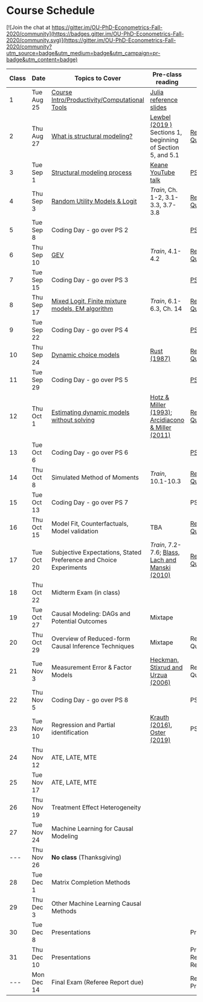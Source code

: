 # Course Schedule

[![Join the chat at https://gitter.im/OU-PhD-Econometrics-Fall-2020/community](https://badges.gitter.im/OU-PhD-Econometrics-Fall-2020/community.svg)](https://gitter.im/OU-PhD-Econometrics-Fall-2020/community?utm_source=badge&utm_medium=badge&utm_campaign=pr-badge&utm_content=badge)

| **Class** | **Date** | **Topics to Cover**                | **Pre-class reading**      | **Due**                |
|---|---|---|---|---|
| 1              | Tue Aug 25    | [Course Intro/Productivity/Computational Tools](https://raw.githack.com/OU-PhD-Econometrics/fall-2020/master/LectureNotes/01-Productivity/01slides.html) | [Julia reference slides](https://raw.githack.com/OU-PhD-Econometrics/fall-2020/master/LectureNotes/00-JuliaTips/00slides.html#1) |         |
| 2              | Thu Aug 27    | [What is structural modeling?](https://raw.githack.com/OU-PhD-Econometrics/fall-2020/master/LectureNotes/02-IntroStructuralModels/02slides.html) | [Lewbel (2019 )](https://doi.org/10.1257/jel.20181361) Sections 1, beginning of Section 5, and 5.1 | [Reading Quiz](https://github.com/OU-PhD-Econometrics/fall-2020/blob/master/ReadingQuizzes/RQ1.md) |
| 3              | Tue Sep  1    | [Structural modeling process](https://raw.githack.com/OU-PhD-Econometrics/fall-2020/master/LectureNotes/03-StructuralWorkflow/03slides.html) | [Keane YouTube talk](https://www.youtube.com/watch?v=0hazaPBAYWE) | [PS 1](https://github.com/OU-PhD-Econometrics/fall-2020/blob/master/ProblemSets/PS1-julia-intro/PS1.pdf) |
| 4              | Thu Sep  3    | [Random Utility Models & Logit](https://raw.githack.com/OU-PhD-Econometrics/fall-2020/master/LectureNotes/04-StaticDiscreteChoice/04slides.html) |  _Train_,  Ch. 1-2, 3.1-3.3, 3.7-3.8 | [Reading Quiz](https://github.com/OU-PhD-Econometrics/fall-2020/blob/master/ReadingQuizzes/RQ2.md) |
| 5              | Tue Sep  8    | Coding Day - go over PS 2 |  | [PS 2](https://github.com/OU-PhD-Econometrics/fall-2020/blob/master/ProblemSets/PS2-optimization-intro/PS2.pdf) |
| 6              | Thu Sep 10    | [GEV](https://raw.githack.com/OU-PhD-Econometrics/fall-2020/master/LectureNotes/05-GEV/05slides.html) | _Train_, 4.1-4.2 | [Reading Quiz](https://github.com/OU-PhD-Econometrics/fall-2020/blob/master/ReadingQuizzes/RQ3.md) |
| 7              | Tue Sep 15    | Coding Day - go over PS 3 |  | [PS 3](https://github.com/OU-PhD-Econometrics/fall-2020/blob/master/ProblemSets/PS3-gev/PS3.pdf) |
| 8              | Thu Sep 17    | [Mixed Logit, Finite mixture models, EM algorithm](https://raw.githack.com/OU-PhD-Econometrics/fall-2020/fe8929212741bb59dc023713688f8763e51c71e6/LectureNotes/06-Mixture/06slides.html) | _Train_, 6.1-6.3, Ch. 14 | [Reading Quiz](https://github.com/OU-PhD-Econometrics/fall-2020/blob/master/ReadingQuizzes/RQ4.md) |
| 9              | Tue Sep 22    | Coding Day - go over PS 4 | | [PS 4](https://github.com/OU-PhD-Econometrics/fall-2020/blob/master/ProblemSets/PS4-mixture/PS4.pdf) |
| 10             | Thu Sep 24    | [Dynamic choice models](https://raw.githack.com/OU-PhD-Econometrics/fall-2020/082067f759eccd2a138ae5e050134c6421943e9d/LectureNotes/07-DDC/07slides.html) | [Rust (1987)](http://www.jstor.org/stable/1911259) | [Reading Quiz](https://github.com/OU-PhD-Econometrics/fall-2020/blob/master/ReadingQuizzes/RQ5.md) |
| 11             | Tue Sep 29    | Coding Day - go over PS 5 | | [PS 5](https://github.com/OU-PhD-Econometrics/fall-2020/blob/master/ProblemSets/PS5-ddc/PS5.pdf) |
| 12             | Thu Oct  1    | [Estimating dynamic models without solving](https://raw.githack.com/OU-PhD-Econometrics/fall-2020/master/LectureNotes/08-CCP/08slides.html) | [Hotz & Miller (1993)](https://doi.org/10.2307/2298122); [Arcidiacono & Miller (2011)](https://doi.org/10.3982/ECTA7743) | [Reading Quiz](https://github.com/OU-PhD-Econometrics/fall-2020/blob/master/ReadingQuizzes/RQ6.md) |
| 13             | Tue Oct  6    | Coding Day - go over PS 6 | | [PS 6](https://github.com/OU-PhD-Econometrics/fall-2020/blob/master/ProblemSets/PS6-ccp/PS6.pdf)  |
| 14             | Thu Oct  8    | Simulated Method of Moments | _Train_, 10.1-10.3 | [Reading Quiz](https://github.com/OU-PhD-Econometrics/fall-2020/blob/master/ReadingQuizzes/RQ7.md) |
| 15             | Tue Oct 13    | Coding Day - go over PS 7  |         | PS 7 |
| 16             | Thu Oct 15    | Model Fit, Counterfactuals, Model validation | TBA | [Reading Quiz](https://github.com/OU-PhD-Econometrics/fall-2020/blob/master/ReadingQuizzes/RQ8.md) |
| 17             | Tue Oct 20    | Subjective Expectations, Stated Preference and Choice Experiments | _Train_, 7.2-7.6; [Blass, Lach and Manski (2010)](https://onlinelibrary.wiley.com/doi/abs/10.1111/j.1468-2354.2010.00586.x) | [Reading Quiz](https://github.com/OU-PhD-Econometrics/fall-2020/blob/master/ReadingQuizzes/RQ9.md) |
| 18             | Thu Oct 22    | Midterm Exam (in class)  |         |         |
| 19             | Tue Oct 27    | Causal Modeling: DAGs and Potential Outcomes | Mixtape |         |               
| 20             | Thu Oct 29    | Overview of Reduced-form Causal Inference Techniques | Mixtape | Reading Quiz |  
| 21             | Tue Nov  3    | Measurement Error & Factor Models | [Heckman, Stixrud and Urzua (2006)](https://jenni.uchicago.edu/papers/Heckman-Stixrud-Urzua_JOLE_v24n3_2006.pdf) | Reading Quiz |
| 22             | Thu Nov  5    | Coding Day - go over PS 8 |         | PS 8 |
| 23             | Tue Nov 10    | Regression and Partial identification | [Krauth (2016)](https://www.degruyter.com/view/journals/jem/5/1/article-p117.xml), [Oster (2019)](https://www.tandfonline.com/doi/full/10.1080/07350015.2016.1227711) | PS 9 |
| 24             | Thu Nov 12    | ATE, LATE, MTE              |         |         |
| 25             | Tue Nov 17    | ATE, LATE, MTE              |         |  |
| 26             | Thu Nov 19    | Treatment Effect Heterogeneity |         |  |
| 27             | Tue Nov 24    | Machine Learning for Causal Modeling |         |         |
| ---            | Thu Nov 26    | **No class** (Thanksgiving) |         |         |
| 28             | Tue Dec  1    | Matrix Completion Methods |         |         |
| 29             | Thu Dec  3    | Other Machine Learning Causal Methods |         |         |
| 30             | Tue Dec  8    | Presentations               |         | Presentation |
| 31             | Thu Dec 10    | Presentations               |         | Presentation, Referee Report |
| ---            | Mon Dec 14    | Final Exam (Referee Report due) |  | Research Proposal |
